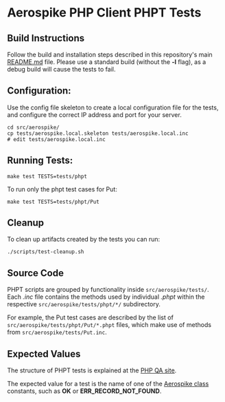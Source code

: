 # Aerospike PHP Client PHPT Tests

## Build Instructions

Follow the build and installation steps described in this repository's main
[README.md](../../../README.md) file.  Please use a standard build
(without the **-l** flag), as a debug build will cause the tests to fail.

## Configuration:

Use the config file skeleton to create a local configuration file for the tests,
and configure the correct IP address and port for your server.

```
cd src/aerospike/
cp tests/aerospike.local.skeleton tests/aerospike.local.inc
# edit tests/aerospike.local.inc
```

## Running Tests:

```
make test TESTS=tests/phpt
```

To run only the phpt test cases for Put:

```
make test TESTS=tests/phpt/Put
```


## Cleanup

To clean up artifacts created by the tests you can run:

```
./scripts/test-cleanup.sh
```

## Source Code

PHPT scripts are grouped by functionality inside `src/aerospike/tests/`.
Each *.inc* file contains the methods used by individual *.phpt* within
the respective `src/aerospike/tests/phpt/*/` subdirectory.

For example, the Put test cases are described by the list of
`src/aerospike/tests/phpt/Put/*.phpt` files, which make use of methods from `src/aerospike/tests/Put.inc`.

## Expected Values
The structure of PHPT tests is explained at the
[PHP QA site](http://qa.php.net/write-test.php#writing-phpt).

The expected value for a test is the name of one of the
[Aerospike class](../../../doc/aerospike.md) constants, such as **OK**
or **ERR_RECORD_NOT_FOUND**.
